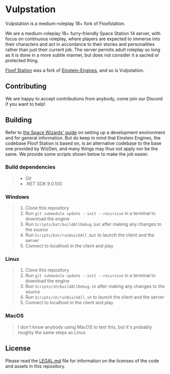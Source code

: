 # Vulpstation
Vulpstation is a medium-roleplay 18+ fork of Floofstation.

We are a medium-roleplay 18+ furry-friendly Space Station 14 server, with focus on continuous roleplay, where players are expected to immerse into their characters and act in accordance to their stories and personalities rather than just their current job. The server permits adult roleplay so long as it is done in a more subtle manner, but does not consider it a sacred or protected thing.

[Floof Station](https://github.com/floof-station/floof-station) was a fork of [Einstein-Engines](https://github.com/Simple-Station/Einstein-Engines), and so is Vulpstation.


## Contributing
We are happy to accept contributions from anybody, come join our Discord if you want to help!

## Building

Refer to [the Space Wizards' guide](https://docs.spacestation14.com/en/general-development/setup/setting-up-a-development-environment.html) on setting up a development environment and for general information. But do keep in mind that Einstein Engines, the codebase Floof Station is based on, is an alternative codebase to the base one provided by WizDen, and many things may thus not apply nor be the same.
We provide some scripts shown below to make the job easier.

### Build dependencies

> - Git
> - .NET SDK 9.0.100


### Windows

> 1. Clone this repository
> 2. Run `git submodule update --init --recursive` in a terminal to download the engine
> 3. Run `Scripts/bat/buildAllDebug.bat` after making any changes to the source
> 4. Run `Scripts/bat/runQuickAll.bat` to launch the client and the server
> 5. Connect to localhost in the client and play

### Linux

> 1. Clone this repository
> 2. Run `git submodule update --init --recursive` in a terminal to download the engine
> 3. Run `Scripts/sh/buildAllDebug.sh` after making any changes to the source
> 4. Run `Scripts/sh/runQuickAll.sh` to launch the client and the server
> 5. Connect to localhost in the client and play

### MacOS

> I don't know anybody using MacOS to test this, but it's probably roughly the same steps as Linux

## License

Please read the [LEGAL.md](./LEGAL.md) file for information on the licenses of the code and assets in this repository.

